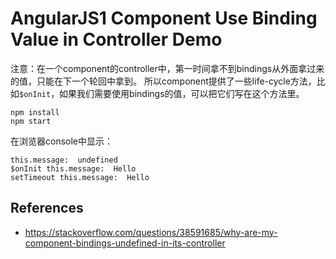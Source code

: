 AngularJS1 Component Use Binding Value in Controller Demo
=========================================================

注意：在一个component的controller中，第一时间拿不到bindings从外面拿过来的值，只能在下一个轮回中拿到。
所以component提供了一些life-cycle方法，比如`$onInit`，如果我们需要使用bindings的值，可以把它们写在这个方法里。

```
npm install
npm start
```

在浏览器console中显示：

```
this.message:  undefined
$onInit this.message:  Hello
setTimeout this.message:  Hello
```

References
----------

- <https://stackoverflow.com/questions/38591685/why-are-my-component-bindings-undefined-in-its-controller>
